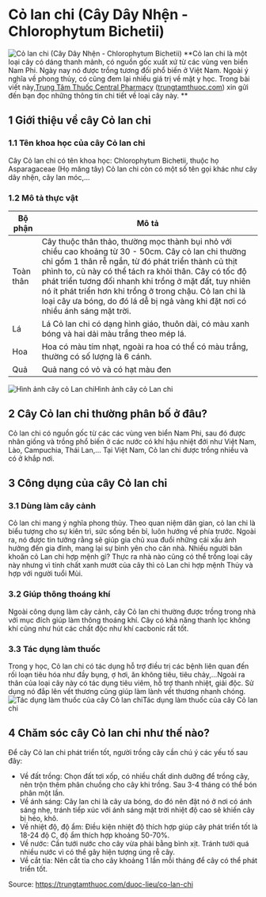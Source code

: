 # Cỏ lan chi (Cây Dây Nhện - Chlorophytum Bichetii)

![Cỏ lan chi \(Cây Dây Nhện - Chlorophytum Bichetii\)](https://trungtamthuoc.com/images/others/anh-bia-co-lan-chi-5356.jpg)
**Cỏ lan chi là một loại cây có dáng thanh mảnh, có nguồn gốc xuất xứ từ các vùng ven biển Nam Phi. Ngày nay nó được trồng tương đối phổ biến ở Việt Nam. Ngoài ý nghĩa về phong thủy, có cũng đem lại nhiều giá trị về mặt y học. Trong bài viết này,[Trung Tâm Thuốc Central Pharmacy](https://trungtamthuoc.com/ "Trung Tâm Thuốc Central Pharmacy") ([trungtamthuoc.com](https://trungtamthuoc.com/ "trungtamthuoc.com")) xin gửi đến bạn đọc những thông tin chi tiết về loại cây này. **
##  1 Giới thiệu về cây Cỏ lan chi
### 1.1 Tên khoa học của cây Cỏ lan chi
Cây Cỏ lan chi có tên khoa học: Chlorophytum Bichetii, thuộc họ Asparagaceae (Họ măng tây)
Cỏ lan chi còn có một số tên gọi khác như cây dây nhện, cây lan móc,...
### 1.2 Mô tả thực vật 
Bộ phận | Mô tả  
---|---  
Toàn thân |  Cây thuộc thân thảo, thường mọc thành bụi nhỏ với chiều cao khoảng từ 30 - 50cm. Cây cỏ lan chi thường chỉ gồm 1 thân rễ ngắn, từ đó phát triển thành củ thịt phình to, củ này có thể tách ra khỏi thân. Cây có tốc độ phát triển tương đối nhanh khi trồng ở mặt đất, tuy nhiên nó ít phát triển hơn khi trồng ở trong chậu. Cỏ lan chi là loại cây ưa bóng, do đó lá dễ bị ngả vàng khi đặt nơi có nhiều ánh sáng mặt trời.  
Lá | Lá Cỏ lan chi có dạng hình giáo, thuôn dài, có màu xanh bóng và hai dải màu trắng theo mép lá.   
Hoa | Hoa có màu tím nhạt, ngoài ra hoa có thể có màu trắng, thường có số lượng là 6 cánh.  
Quả | Quả nang có vỏ và có hạt màu đen  
![Hình ảnh cây cỏ Lan chi](https://trungtamthuoc.com/images/item/co-lan-chi.jpg)Hình ảnh cây cỏ Lan chi
##  2 Cây Cỏ lan chi thường phân bố ở đâu?
Cỏ lan chi có nguồn gốc từ các các vùng ven biển Nam Phi, sau đó được nhân giống và trồng phổ biến ở các nước có khí hậu nhiệt đới như Việt Nam, Lào, Campuchia, Thái Lan,...
Tại Việt Nam, Cỏ lan chi được trồng nhiều và có ở khắp nơi.
##  3 Công dụng của cây Cỏ lan chi
### 3.1 Dùng làm cây cảnh
Cỏ lan chi mang ý nghĩa phong thủy. Theo quan niệm dân gian, cỏ lan chi là biểu tượng cho sự kiên trì, sức sống bền bỉ, luôn hướng về phía trước. Ngoài ra, nó được tin tưởng rằng sẽ giúp gia chủ xua đuổi những cái xấu ảnh hưởng đến gia đình, mang lại sự bình yên cho căn nhà.
Nhiều người băn khoăn cỏ Lan chi hợp mệnh gì? Thực ra nhà nào cũng có thể trồng loại cây này nhưng vì tính chất xanh mướt của cây thì cỏ Lan chi hợp mệnh Thủy và hợp với người tuổi Mùi.
### 3.2 Giúp thông thoáng khí
Ngoài công dụng làm cây cảnh, cây Cỏ lan chi thường được trồng trong nhà với mục đích giúp làm thông thoáng khí. Cây có khả năng thanh lọc không khí cũng như hút các chất độc như khí cacbonic rất tốt.
### 3.3 Tác dụng làm thuốc
Trong y học, Cỏ lan chi có tác dụng hỗ trợ điều trị các bệnh liên quan đến rối loạn tiêu hóa như đầy bụng, ợ hơi, ăn không tiêu, tiêu chảy,...Ngoài ra thân của loại cây này có tác dụng tiêu viêm, hỗ trợ thanh nhiệt, giải độc. Sử dụng nó đắp lên vết thương cũng giúp làm lành vết thương nhanh chóng.
![Tác dụng làm thuốc của cây Cỏ lan chi](https://trungtamthuoc.com/images/item/tac-dung-lam-thuoc-co-lan-chi.jpg)Tác dụng làm thuốc của cây Cỏ lan chi
##  4 Chăm sóc cây Cỏ lan chi như thế nào?
Để cây Cỏ lan chi phát triển tốt, người trồng cây cần chú ý các yếu tố sau đây:
  * Về đất trồng: Chọn đất tơi xốp, có nhiều chất dinh dưỡng để trồng cây, nên trộn thêm phân chuồng cho cây khi trồng. Sau 3-4 tháng có thể bón phân một lần.
  * Về ánh sáng: Cây lan chi là cây ưa bóng, do đó nên đặt nó ở nơi có ánh sáng nhẹ, tránh tiếp xúc với ánh sáng mặt trời nhiệt độ cao sẽ khiến cây bị héo, khô.
  * Về nhiệt độ, độ ẩm: Điều kiện nhiệt độ thích hợp giúp cây phát triển tốt là 18-24 độ C, độ ẩm thích hợp khoảng 50-70%.
  * Về nước: Cần tưới nước cho cây vừa phải bằng bình xịt. Tránh tưới quá nhiều nước vì có thể gây hiện tượng úng rễ cây.
  * Về cắt tỉa: Nên cắt tỉa cho cây khoảng 1 lần mỗi tháng để cây có thể phát triển tốt.




Source: https://trungtamthuoc.com/duoc-lieu/co-lan-chi